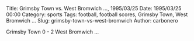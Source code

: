 Title: Grimsby Town vs. West Bromwich …, 1995/03/25
Date: 1995/03/25 00:00
Category: sports
Tags: football, football scores, Grimsby Town, West Bromwich …
Slug: grimsby-town-vs-west-bromwich
Author: carbonero


Grimsby Town 0 - 2 West Bromwich …
